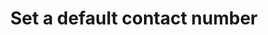 ---
title: "Set a default contact number"
name: "sourcemeta_parcelninja"
key: "default_contact_number"
description: "Telephone number to use when raising an order if no cell number given."
user_friendly_description: "In order to raise a fulfillment in Parcelninja a contact number is required. If the customer has not supplied a number, a default contact number can be used."
default: "0821231234"
values: []
tags: [sourcemeta,parcelninja]
type: "meta"
process: "fulfillments"
headless: true
---